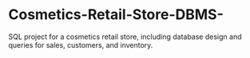# Cosmetics-Retail-Store-DBMS-
SQL project for a cosmetics retail store, including database design and queries for sales, customers, and inventory.
